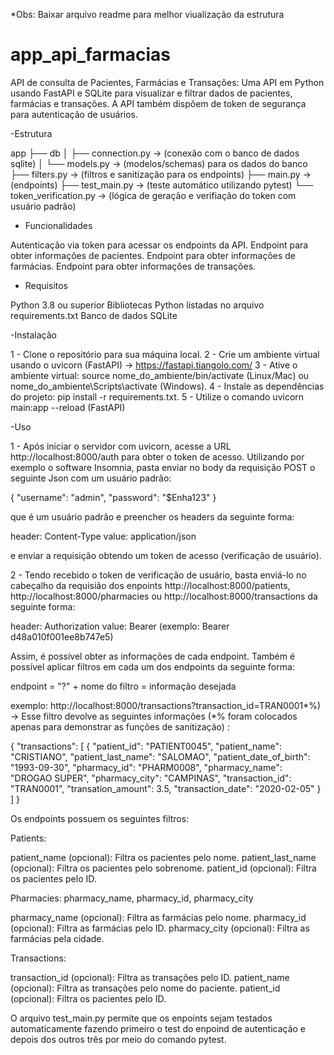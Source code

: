 *Obs: Baixar arquivo readme para melhor viualização da estrutura

# app_api_farmacias
API de consulta de Pacientes, Farmácias e Transações: Uma API em Python usando FastAPI e SQLite para visualizar e filtrar dados de pacientes, farmácias e transações. A API também dispõem de token de segurança para autenticação de usuários.

-Estrutura

app
├── db
│   ├── connection.py -> (conexão com o banco de dados sqlite)
│   └── models.py -> (modelos/schemas) para os dados do banco
├── filters.py -> (filtros e sanitização para os endpoints)
├── main.py -> (endpoints)
├── test_main.py -> (teste automático utilizando pytest)
└── token_verification.py -> (lógica de geração e verifiação do token com usuário padrão)

- Funcionalidades

Autenticação via token para acessar os endpoints da API.
Endpoint para obter informações de pacientes.
Endpoint para obter informações de farmácias.
Endpoint para obter informações de transações.

- Requisitos

Python 3.8 ou superior
Bibliotecas Python listadas no arquivo requirements.txt
Banco de dados SQLite

-Instalação

1 - Clone o repositório para sua máquina local.
2 - Crie um ambiente virtual usando o uvicorn (FastAPI) -> https://fastapi.tiangolo.com/
3 - Ative o ambiente virtual: source nome_do_ambiente/bin/activate (Linux/Mac) ou nome_do_ambiente\Scripts\activate (Windows).
4 - Instale as dependências do projeto: pip install -r requirements.txt.
5 - Utilize o comando uvicorn main:app --reload (FastAPI)

-Uso

1 - Após iniciar o servidor com uvicorn, acesse a URL http://localhost:8000/auth para obter o token de acesso. Utilizando por exemplo o software Insomnia, 
pasta enviar no body da requisição POST o seguinte Json com um usuário padrão: 

{
  "username": "admin",
  "password": "$Enha123"
}

que é um usuário padrão e preencher os headers da seguinte forma:

header: Content-Type
value: application/json

e enviar a requisição obtendo um token de acesso (verificação de usuário).

2 - Tendo recebido o token de verificação de usuário, basta enviá-lo no cabeçalho da requisião dos enpoints http://localhost:8000/patients, http://localhost:8000/pharmacies ou http://localhost:8000/transactions da seguinte forma:

header: Authorization
value: Bearer <token> (exemplo: Bearer d48a010f001ee8b747e5)

Assim, é possível obter as informações de cada endpoint. Também é possível aplicar filtros em cada um dos endpoints da seguinte forma:
  
endpoint = "?" + nome do filtro = informação desejada
  
exemplo: http://localhost:8000/transactions?transaction_id=TRAN0001*%) -> Esse filtro devolve as seguintes informações (*% foram colocados apenas para demonstrar as funções de sanitização) :
  
{
	"transactions": [
		{
			"patient_id": "PATIENT0045",
			"patient_name": "CRISTIANO",
			"patient_last_name": "SALOMAO",
			"patient_date_of_birth": "1993-09-30",
			"pharmacy_id": "PHARM0008",
			"pharmacy_name": "DROGAO SUPER",
			"pharmacy_city": "CAMPINAS",
			"transaction_id": "TRAN0001",
			"transation_amount": 3.5,
			"transaction_date": "2020-02-05"
		}
	]
}

Os endpoints possuem os seguintes filtros: 
  
Patients: 
  
patient_name (opcional): Filtra os pacientes pelo nome.
patient_last_name (opcional): Filtra os pacientes pelo sobrenome.
patient_id (opcional): Filtra os pacientes pelo ID.
  
Pharmacies: pharmacy_name, pharmacy_id, pharmacy_city

pharmacy_name (opcional): Filtra as farmácias pelo nome.
pharmacy_id (opcional): Filtra as farmácias pelo ID.
pharmacy_city (opcional): Filtra as farmácias pela cidade.
  
Transactions: 
  
transaction_id (opcional): Filtra as transações pelo ID.
patient_name (opcional): Filtra as transações pelo nome do paciente.
patient_id (opcional): Filtra os pacientes pelo ID.
	
O arquivo test_main.py permite que os enpoints sejam testados automaticamente fazendo primeiro o test do enpoind de autenticação e depois dos outros três por meio do comando pytest.
  
  


